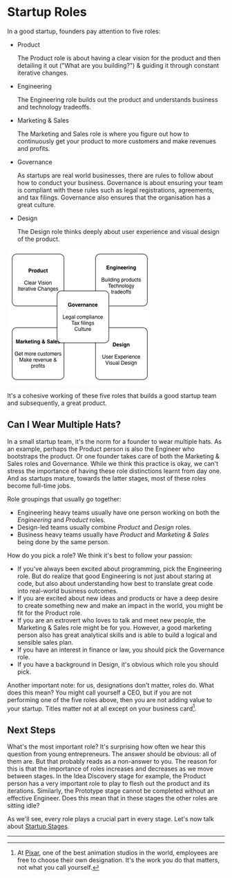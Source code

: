 # Startup Roles

In a good startup, founders pay attention to five roles:

* Product

  The Product role is about having a clear vision for the product and then detailing it out ("What are you building?") & guiding it through constant iterative changes.

* Engineering

  The Engineering role builds out the product and understands business and technology tradeoffs.

* Marketing & Sales

  The Marketing and Sales role is where you figure out how to continuously get your product to more customers and make revenues and profits.

* Governance

  As startups are real world businesses, there are rules to follow about how to conduct your business. Governance is about ensuring your team is compliant with these rules such as legal registrations, agreements, and tax filings. Governance also ensures that the organisation has a great culture.

* Design

  The Design role thinks deeply about user experience and visual design of the product.
  
  
![Illustration of the five roles](images/roles1.png)

It's a cohesive working of these five roles that builds a good startup team and subsequently, a great product.

## Can I Wear Multiple Hats?

In a small startup team, it's the norm for a founder to wear multiple hats. As an example, perhaps the Product person is also the Engineer who bootstraps the product. Or one founder takes care of both the Marketing & Sales roles and Governance. While we think this practice is okay, we can't stress the importance of having these role distinctions learnt from day one. And as startups mature, towards the latter stages, most of these roles become full-time jobs.

Role groupings that usually go together:

* Engineering heavy teams usually have one person working on both the *Engineering* and *Product* roles.
* Design-led teams usually combine *Product* and *Design* roles.
* Business heavy teams usually have *Product* and *Marketing & Sales* being done by the same person.

How do you pick a role? We think it's best to follow your passion:

* If you've always been excited about programming, pick the Engineering role. But do realize that good Engineering is not just about staring at code, but also about understanding how best to translate great code into real-world business outcomes.
* If you are excited about new ideas and products or have a deep desire to create something new and make an impact in the world, you might be fit for the Product role.
* If you are an extrovert who loves to talk and meet new people, the Marketing & Sales role might be for you. However, a good marketing person also has great analytical skills and is able to build a logical and sensible sales plan.
* If you have an interest in finance or law, you should pick the Governance role.
* If you have a background in Design, it's obvious which role you should pick.

Another important note: for us, designations don't matter, roles do. What does this mean? You might call yourself a CEO, but if you are not performing one of the five roles above, then you are not adding value to your startup. Titles matter not at all except on your business card[^1].

## Next Steps

What's the most important role? It's surprising how often we hear this question from young entrepreneurs. The answer should be obvious: all of them are. But that probably reads as a non-answer to you. The reason for this is that the importance of roles increases and decreases as we move between stages. In the Idea Discovery stage for example, the Product person has a very important role to play to flesh out the product and its iterations. Similarly, the Prototype stage cannot be completed without an effective Engineer. Does this mean that in these stages the other roles are sitting idle?

As we'll see, every role plays a crucial part in every stage. Let's now talk about [Startup Stages](5-startup-stages.md).

---
[^1]: At [Pixar](http://pixar.com/), one of the best animation studios in the world, employees are free to choose their own designation. It's the work you do that matters, not what you call yourself.
